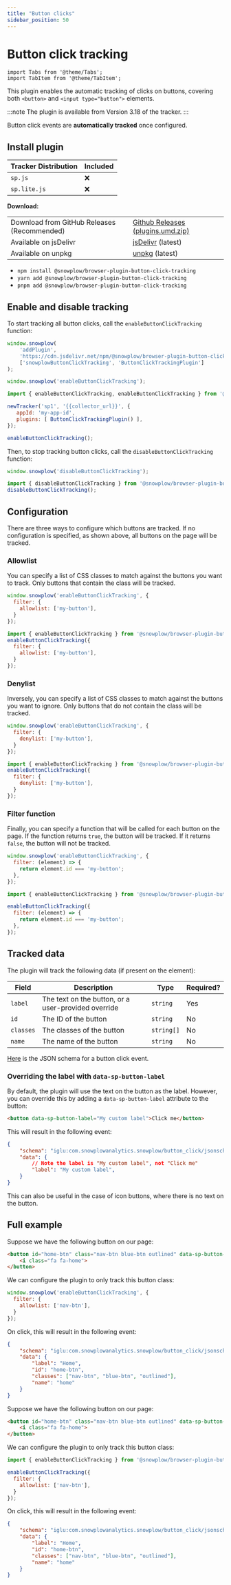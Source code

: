 ```yaml
---
title: "Button clicks"
sidebar_position: 50
---
```


# Button click tracking

```mdx-code-block
import Tabs from '@theme/Tabs';
import TabItem from '@theme/TabItem';
```

This plugin enables the automatic tracking of clicks on buttons, covering both `<button>` and `<input type="button">` elements.

:::note
The plugin is available from Version 3.18 of the tracker.
:::

Button click events are **automatically tracked** once configured.

## Install plugin

<Tabs groupId="platform" queryString>
<TabItem value="js" label="JavaScript (tag)" default>

| Tracker Distribution | Included |
|----------------------|----------|
| `sp.js`              | ❌        |
| `sp.lite.js`         | ❌        |

**Download:**

<table>
  <tbody>
    <tr>
      <td>Download from GitHub Releases (Recommended)</td>
      <td>
        <a
          href="https://github.com/snowplow/snowplow-javascript-tracker/releases"
          >Github Releases (plugins.umd.zip)</a
        >
      </td>
    </tr>
    <tr>
      <td>Available on jsDelivr</td>
      <td>
        <a
          href="https://cdn.jsdelivr.net/npm/@snowplow/browser-plugin-button-click-tracking@latest/dist/index.umd.min.js"
          >jsDelivr</a
        >
        (latest)
      </td>
    </tr>
    <tr>
      <td>Available on unpkg</td>
      <td>
        <a
          href="https://unpkg.com/@snowplow/browser-plugin-button-click-tracking@latest/dist/index.umd.min.js"
          >unpkg</a
        >
        (latest)
      </td>
    </tr>
  </tbody>
</table>

</TabItem>
<TabItem value="browser" label="Browser (npm)">

- `npm install @snowplow/browser-plugin-button-click-tracking`
- `yarn add @snowplow/browser-plugin-button-click-tracking`
- `pnpm add @snowplow/browser-plugin-button-click-tracking`

</TabItem>
</Tabs>

## Enable and disable tracking

To start tracking all button clicks, call the `enableButtonClickTracking` function:

<Tabs groupId="platform" queryString>
<TabItem value="js" label="JavaScript (tag)" default>

```javascript
window.snowplow(
    'addPlugin',
    'https://cdn.jsdelivr.net/npm/@snowplow/browser-plugin-button-click-tracking@latest/dist/index.umd.min.js',
    ['snowplowButtonClickTracking', 'ButtonClickTrackingPlugin']
);

window.snowplow('enableButtonClickTracking');
```

</TabItem>
<TabItem value="browser" label="Browser (npm)">

```javascript
import { enableButtonClickTracking, enableButtonClickTracking } from '@snowplow/browser-plugin-button-click-tracking';

newTracker('sp1', '{{collector_url}}', { 
   appId: 'my-app-id', 
   plugins: [ ButtonClickTrackingPlugin() ],
});

enableButtonClickTracking();
```

</TabItem>
</Tabs>

Then, to stop tracking button clicks, call the `disableButtonClickTracking` function:

<Tabs groupId="platform" queryString>
<TabItem value="js" label="JavaScript (tag)" default>

```javascript
window.snowplow('disableButtonClickTracking');
```

</TabItem>
<TabItem value="browser" label="Browser (npm)">

```javascript
import { disableButtonClickTracking } from '@snowplow/browser-plugin-button-click-tracking';
disableButtonClickTracking();
```

</TabItem>
</Tabs>

## Configuration

There are three ways to configure which buttons are tracked. If no configuration is specified, as shown above, all buttons on the page will be tracked.

### Allowlist

You can specify a list of CSS classes to match against the buttons you want to track. Only buttons that contain the class will be tracked.

<Tabs groupId="platform" queryString>
<TabItem value="js" label="JavaScript (tag)" default>

```javascript
window.snowplow('enableButtonClickTracking', {
  filter: {
    allowlist: ['my-button'],
  }
});
```

</TabItem>
<TabItem value="browser" label="Browser (npm)">

```javascript
import { enableButtonClickTracking } from '@snowplow/browser-plugin-button-click-tracking';
enableButtonClickTracking({
  filter: {
    allowlist: ['my-button'],
  }
});
```

</TabItem>
</Tabs>

### Denylist

Inversely, you can specify a list of CSS classes to match against the buttons you want to ignore. Only buttons that do not contain the class will be tracked.

<Tabs groupId="platform" queryString>
<TabItem value="js" label="JavaScript (tag)" default>

```javascript
window.snowplow('enableButtonClickTracking', {
  filter: {
    denylist: ['my-button'],
  }
});
```

</TabItem>
<TabItem value="browser" label="Browser (npm)">

```javascript
import { enableButtonClickTracking } from '@snowplow/browser-plugin-button-click-tracking';
enableButtonClickTracking({
  filter: {
    denylist: ['my-button'],
  }
});
```

</TabItem>
</Tabs>

### Filter function

Finally, you can specify a function that will be called for each button on the page. If the function returns `true`, the button will be tracked. If it returns `false`, the button will not be tracked.

<Tabs groupId="platform" queryString>
<TabItem value="js" label="JavaScript (tag)" default>

```javascript
window.snowplow('enableButtonClickTracking', {
  filter: (element) => {
    return element.id === 'my-button';
  },
});
```

</TabItem>
<TabItem value="browser" label="Browser (npm)">

```javascript
import { enableButtonClickTracking } from '@snowplow/browser-plugin-button-click-tracking';

enableButtonClickTracking({
  filter: (element) => {
    return element.id === 'my-button';
  },
});
```

</TabItem>
</Tabs>

## Tracked data

The plugin will track the following data (if present on the element):

| Field     | Description                                         | Type       | Required? |
|-----------|-----------------------------------------------------|------------|-----------|
| `label`   | The text on the button, or a user-provided override | `string`   | Yes       |
| `id`      | The ID of the button                                | `string`   | No        |
| `classes` | The classes of the button                           | `string[]` | No        |
| `name`    | The name of the button                              | `string`   | No        |

[Here](https://github.com/snowplow/iglu-central/blob/master/schemas/com.snowplowanalytics.snowplow/button_click/jsonschema/1-0-0) is the JSON schema for a button click event.

### Overriding the label with `data-sp-button-label`

By default, the plugin will use the text on the button as the label. However, you can override this by adding a `data-sp-button-label` attribute to the button:

```html
<button data-sp-button-label="My custom label">Click me</button>
```

This will result in the following event:

```json
{
    "schema": "iglu:com.snowplowanalytics.snowplow/button_click/jsonschema/1-0-0",
    "data": {
        // Note the label is "My custom label", not "Click me"
        "label": "My custom label", 
    }
}
```

This can also be useful in the case of icon buttons, where there is no text on the button.

## Full example

<Tabs groupId="platform" queryString>
<TabItem value="js" label="JavaScript (tag)" default>

Suppose we have the following button on our page:

```html
<button id="home-btn" class="nav-btn blue-btn outlined" data-sp-button-label="Home" name="home">
    <i class="fa fa-home">
</button>
```

We can configure the plugin to only track this button class:

```javascript
window.snowplow('enableButtonClickTracking', {
  filter: {
    allowlist: ['nav-btn'],
  }
});
```

On click, this will result in the following event:

```json
{
    "schema": "iglu:com.snowplowanalytics.snowplow/button_click/jsonschema/1-0-0",
    "data": {
        "label": "Home",
        "id": "home-btn",
        "classes": ["nav-btn", "blue-btn", "outlined"],
        "name": "home"
    }
}
```

</TabItem>
<TabItem value="browser" label="Browser (npm)">

Suppose we have the following button on our page:

```html
<button id="home-btn" class="nav-btn blue-btn outlined" data-sp-button-label="Home" name="home">
    <i class="fa fa-home">
</button>
```

We can configure the plugin to only track this button class:

```javascript
import { enableButtonClickTracking } from '@snowplow/browser-plugin-button-click-tracking';

enableButtonClickTracking({
  filter: {
    allowlist: ['nav-btn'],
  }
});
```

On click, this will result in the following event:

```json
{
    "schema": "iglu:com.snowplowanalytics.snowplow/button_click/jsonschema/1-0-0",
    "data": {
        "label": "Home",
        "id": "home-btn",
        "classes": ["nav-btn", "blue-btn", "outlined"],
        "name": "home"
    }
}
```

</TabItem>
</Tabs>

